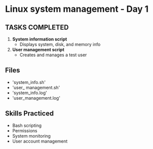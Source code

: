 # Linux system management - Day 1

## TASKS COMPLETED
1. **System information script**
    - Displays system, disk, and memory info
2. **User management script**
    - Creates and manages a test user

## Files
- 'system_info.sh'
- 'user_ management.sh'
- 'system_info.log'
- 'user_management.log'

## Skills Practiced
- Bash scripting
- Permissions
- System monitoring
- User account management
